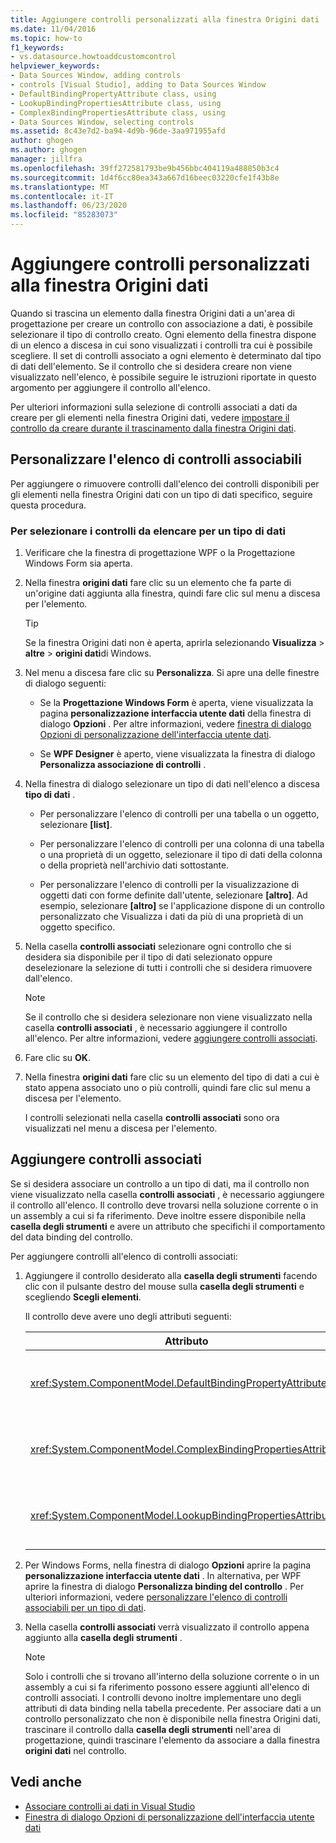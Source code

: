 ```yaml
---
title: Aggiungere controlli personalizzati alla finestra Origini dati
ms.date: 11/04/2016
ms.topic: how-to
f1_keywords:
- vs.datasource.howtoaddcustomcontrol
helpviewer_keywords:
- Data Sources Window, adding controls
- controls [Visual Studio], adding to Data Sources Window
- DefaultBindingPropertyAttribute class, using
- LookupBindingPropertiesAttribute class, using
- ComplexBindingPropertiesAttribute class, using
- Data Sources Window, selecting controls
ms.assetid: 8c43e7d2-ba94-4d9b-96de-3aa971955afd
author: ghogen
ms.author: ghogen
manager: jillfra
ms.openlocfilehash: 39ff272581793be9b456bbc404119a488850b3c4
ms.sourcegitcommit: 1d4f6cc80ea343a667d16beec03220cfe1f43b8e
ms.translationtype: MT
ms.contentlocale: it-IT
ms.lasthandoff: 06/23/2020
ms.locfileid: "85283073"
---
```

# <a name="add-custom-controls-to-the-data-sources-window"></a>Aggiungere controlli personalizzati alla finestra Origini dati

Quando si trascina un elemento dalla finestra Origini dati a un'area di progettazione per creare un controllo con associazione a dati, è possibile selezionare il tipo di controllo creato. Ogni elemento della finestra dispone di un elenco a discesa in cui sono visualizzati i controlli tra cui è possibile scegliere. Il set di controlli associato a ogni elemento è determinato dal tipo di dati dell'elemento. Se il controllo che si desidera creare non viene visualizzato nell'elenco, è possibile seguire le istruzioni riportate in questo argomento per aggiungere il controllo all'elenco.

Per ulteriori informazioni sulla selezione di controlli associati a dati da creare per gli elementi nella finestra Origini dati, vedere [impostare il controllo da creare durante il trascinamento dalla finestra Origini dati](../data-tools/set-the-control-to-be-created-when-dragging-from-the-data-sources-window.md).

## <a name="customize-the-bindable-controls-list"></a>Personalizzare l'elenco di controlli associabili

Per aggiungere o rimuovere controlli dall'elenco dei controlli disponibili per gli elementi nella finestra Origini dati con un tipo di dati specifico, seguire questa procedura.

### <a name="to-select-the-controls-to-be-listed-for-a-data-type"></a>Per selezionare i controlli da elencare per un tipo di dati

1. Verificare che la finestra di progettazione WPF o la Progettazione Windows Form sia aperta.

2. Nella finestra **origini dati** fare clic su un elemento che fa parte di un'origine dati aggiunta alla finestra, quindi fare clic sul menu a discesa per l'elemento.

   > [!TIP]
   > Se la finestra Origini dati non è aperta, aprirla selezionando **Visualizza**  >  **altre**  >  **origini dati**di Windows.

3. Nel menu a discesa fare clic su **Personalizza**. Si apre una delle finestre di dialogo seguenti:

    - Se la **Progettazione Windows Form** è aperta, viene visualizzata la pagina **personalizzazione interfaccia utente dati** della finestra di dialogo **Opzioni** . Per altre informazioni, vedere [finestra di dialogo Opzioni di personalizzazione dell'interfaccia utente dati](../ide/reference/options-windows-forms-designer-data-ui-customization.md).

    - Se **WPF Designer** è aperto, viene visualizzata la finestra di dialogo **Personalizza associazione di controlli** .

4. Nella finestra di dialogo selezionare un tipo di dati nell'elenco a discesa **tipo di dati** .

    - Per personalizzare l'elenco di controlli per una tabella o un oggetto, selezionare **[list]**.

    - Per personalizzare l'elenco di controlli per una colonna di una tabella o una proprietà di un oggetto, selezionare il tipo di dati della colonna o della proprietà nell'archivio dati sottostante.

    - Per personalizzare l'elenco di controlli per la visualizzazione di oggetti dati con forme definite dall'utente, selezionare **[altro]**. Ad esempio, selezionare **[altro]** se l'applicazione dispone di un controllo personalizzato che Visualizza i dati da più di una proprietà di un oggetto specifico.

5. Nella casella **controlli associati** selezionare ogni controllo che si desidera sia disponibile per il tipo di dati selezionato oppure deselezionare la selezione di tutti i controlli che si desidera rimuovere dall'elenco.

    > [!NOTE]
    > Se il controllo che si desidera selezionare non viene visualizzato nella casella **controlli associati** , è necessario aggiungere il controllo all'elenco. Per altre informazioni, vedere [aggiungere controlli associati](#add-associated-controls).

6. Fare clic su **OK**.

7. Nella finestra **origini dati** fare clic su un elemento del tipo di dati a cui è stato appena associato uno o più controlli, quindi fare clic sul menu a discesa per l'elemento.

     I controlli selezionati nella casella **controlli associati** sono ora visualizzati nel menu a discesa per l'elemento.

## <a name="add-associated-controls"></a>Aggiungere controlli associati

Se si desidera associare un controllo a un tipo di dati, ma il controllo non viene visualizzato nella casella **controlli associati** , è necessario aggiungere il controllo all'elenco. Il controllo deve trovarsi nella soluzione corrente o in un assembly a cui si fa riferimento. Deve inoltre essere disponibile nella **casella degli strumenti** e avere un attributo che specifichi il comportamento del data binding del controllo.

Per aggiungere controlli all'elenco di controlli associati:

1. Aggiungere il controllo desiderato alla **casella degli strumenti** facendo clic con il pulsante destro del mouse sulla **casella degli strumenti** e scegliendo **Scegli elementi**.

     Il controllo deve avere uno degli attributi seguenti:

    |Attributo|Descrizione|
    |---------------|-----------------|
    |<xref:System.ComponentModel.DefaultBindingPropertyAttribute>|Implementare questo attributo nei controlli semplici che visualizzano una singola colonna (o proprietà) di dati, ad esempio un oggetto <xref:System.Windows.Forms.TextBox> .|
    |<xref:System.ComponentModel.ComplexBindingPropertiesAttribute>|Implementare questo attributo sui controlli che visualizzano elenchi o tabelle di dati, ad esempio un oggetto <xref:System.Windows.Forms.DataGridView> .|
    |<xref:System.ComponentModel.LookupBindingPropertiesAttribute>|Implementare questo attributo sui controlli che visualizzano elenchi (o tabelle) di dati, ma che devono anche presentare una singola colonna o proprietà, ad esempio <xref:System.Windows.Forms.ComboBox> .|

2. Per Windows Forms, nella finestra di dialogo **Opzioni** aprire la pagina **personalizzazione interfaccia utente dati** . In alternativa, per WPF aprire la finestra di dialogo **Personalizza binding del controllo** . Per ulteriori informazioni, vedere [personalizzare l'elenco di controlli associabili per un tipo di dati](#customize-the-bindable-controls-list).

3. Nella casella **controlli associati** verrà visualizzato il controllo appena aggiunto alla **casella degli strumenti** .

    > [!NOTE]
    > Solo i controlli che si trovano all'interno della soluzione corrente o in un assembly a cui si fa riferimento possono essere aggiunti all'elenco di controlli associati. I controlli devono inoltre implementare uno degli attributi di data binding nella tabella precedente. Per associare dati a un controllo personalizzato che non è disponibile nella finestra Origini dati, trascinare il controllo dalla **casella degli strumenti** nell'area di progettazione, quindi trascinare l'elemento da associare a dalla finestra **origini dati** nel controllo.

## <a name="see-also"></a>Vedi anche

- [Associare controlli ai dati in Visual Studio](../data-tools/bind-controls-to-data-in-visual-studio.md)
- [Finestra di dialogo Opzioni di personalizzazione dell'interfaccia utente dati](../ide/reference/options-windows-forms-designer-data-ui-customization.md)
